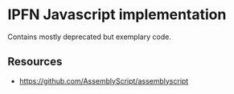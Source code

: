 # IPFN Javascript implementation

Contains mostly deprecated but exemplary code.

## Resources

* https://github.com/AssemblyScript/assemblyscript
